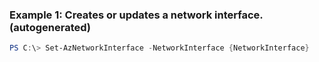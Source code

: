 ### Example 1: Creates or updates a network interface. (autogenerated)
```powershell
PS C:\> Set-AzNetworkInterface -NetworkInterface {NetworkInterface}
```


